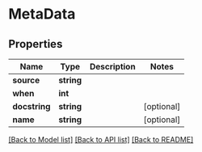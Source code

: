 # MetaData

## Properties
Name | Type | Description | Notes
------------ | ------------- | ------------- | -------------
**source** | **string** |  | 
**when** | **int** |  | 
**docstring** | **string** |  | [optional] 
**name** | **string** |  | [optional] 

[[Back to Model list]](../../README.md#documentation-for-models) [[Back to API list]](../../README.md#documentation-for-api-endpoints) [[Back to README]](../../README.md)

